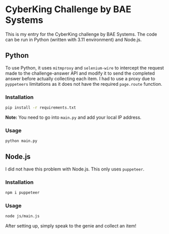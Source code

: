 # CyberKing Challenge by BAE Systems

This is my entry for the CyberKing challenge by BAE Systems. The code can be run in Python (written with 3.11 environment) and Node.js.

## Python

To use Python, it uses `mitmproxy` and `selenium-wire` to intercept the request made to the challenge-answer API and modify it to send the completed answer before actually collecting each item. I had to use a proxy due to `pyppeteers` limitations as it does not have the required `page.route` function.

### Installation

```bash
pip install -r requirements.txt
```

**Note:** You need to go into `main.py` and add your local IP address.

### Usage

```bash
python main.py
```

## Node.js

I did not have this problem with Node.js. This only uses `puppeteer`.

### Installation

```bash
npm i puppeteer
```

### Usage

```bash
node js/main.js
```

After setting up, simply speak to the genie and collect an item!
